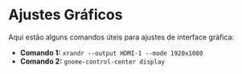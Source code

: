 # Ajustes Gráficos

Aqui estão alguns comandos úteis para ajustes de interface gráfica:

- **Comando 1:** `xrandr --output HDMI-1 --mode 1920x1080`
- **Comando 2:** `gnome-control-center display`